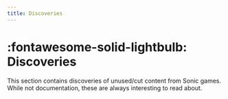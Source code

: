 ```yaml
---
title: Discoveries
---
```

<style>
  .md-content__button {
    display: none;
  }
</style>

# :fontawesome-solid-lightbulb: Discoveries

This section contains discoveries of unused/cut content from Sonic games. While not documentation, these are always interesting to read about.